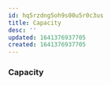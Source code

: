 ```yaml
---
id: hq5rzdng5oh9s00u5r0c3us
title: Capacity
desc: ''
updated: 1641376937705
created: 1641376937705
---
```



### Capacity

